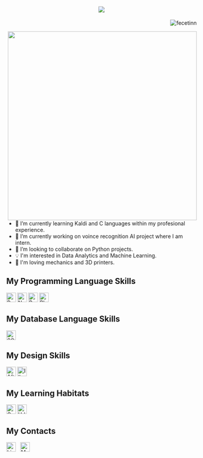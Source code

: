 
###
<h1 align="center">
  <a href="https://git.io/typing-svg">
    <img src="https://readme-typing-svg.herokuapp.com/?color=F7F7F7&lines=Hello!;I+am+Fatih+Eren+Cetin!&center=true&size=25">
  </a>
</h1>

<p align="right"> <img src="https://komarev.com/ghpvc/?username=fecetinn&label=Profile%20views&color=0e75b6&style=flat" alt="fecetinn" /> </p>


<!--
<div id="header" align="right">
  <img src="https://media.giphy.com/media/qgQUggAC3Pfv687qPC/giphy.gif" width="500"/> 
</div>

<div>
  <p>
   Text content goes hereaaaaaaaaaaaaaaaaaaaaaaaaaaaaaaaaaaaaaaaaaaaaaaaaaaaaaaaaaa
  </p>
</div>
</div>
-->

<a href="https://myoctocat.dev/@sw-yx/octocat">
  <img align="right" src="https://media.giphy.com/media/qgQUggAC3Pfv687qPC/giphy.gif" width=500 />
</a>
<!--eaaaaaaaaaaaaaaaaaaaaaaaaaaaaaaaaaaaaaaaaaaaaaaaaaaaaaaaaaaesddddddddddddddddddddddddddddddddffffffffffffffffffffffffffffgggggggggggggggggggggggggggggggggggggggggggggggggggggggggggggggggggggggggggggggggggggggggggggggggggggggggggggggggggggggggggggggggggggggggggggggggggggggggggggg
-->



#
- 🌱 I’m currently learning Kaldi and C languages within my profesional experience.
- 🔭 I’m currently working on voince recognition AI project where I am intern.
- 👯 I’m looking to collaborate on Python projects.
- 💡 I'm interested in Data Analytics and Machine Learning.
- :space_invader: I'm loving mechanics and 3D printers.


## My Programming Language Skills
<p align="left">
<!--<img title="Python" alt="Python" src="https://raw.githubusercontent.com/Thomas-George-T/Thomas-George-T/master/assets/python.svg" width="40" height="40" />-->
  <img src="https://img.shields.io/badge/Python-FFD43B?style=for-the-badge&logo=python&logoColor=blue" alt="Python" title="Python" height="25" />
  <img src="https://img.shields.io/badge/Numpy-777BB4?style=for-the-badge&logo=numpy&logoColor=white" alt="Numpy" title="Numpy" height="25" />
  <img src="https://img.shields.io/badge/Pandas-2C2D72?style=for-the-badge&logo=pandas&logoColor=white" alt="Pandas" title="Pandas" height="25" />
  <img src="https://img.shields.io/badge/Plotly-239120?style=for-the-badge&logo=plotly&logoColor=white" alt="Plotply" title="Plotply" height="25" />
</p>

## My Database Language Skills
<p align="left">  
  <img src="https://img.shields.io/badge/SQLite-07405E?style=for-the-badge&logo=sqlite&logoColor=white" alt="SQL Lite logo" title="SQL" height="25" />
</p>

## My Design Skills
<p align="left">
  <img src="https://img.shields.io/badge/Adobe%20after%20affects-CF96FD?style=for-the-badge&logo=Adobe%20after%20effects&logoColor=393665" alt="After Affects" title="Adobe" height="25" />
  
  <img src="https://img.shields.io/badge/Adobe%20Illustrator-FF9A00?style=for-the-badge&logo=adobe%20illustrator&logoColor=white" alt="Illustrator" title="Adobe"     height="25" />

</p>

## My Learning Habitats
<p align="left">
  <img src="https://img.shields.io/badge/Coursera-0056D2?style=for-the-badge&logo=Coursera&logoColor=white" alt="Coursera" title="Coursera" height="25" />
  <img src="https://img.shields.io/badge/Udemy-EC5252?style=for-the-badge&logo=Udemy&logoColor=white" alt="Udemy" title="Udemy" height="25" />
</p>

## My Contacts

[<img src="https://raw.githubusercontent.com/rahuldkjain/github-profile-readme-generator/master/src/images/icons/Social/linked-in-alt.svg" alt="LinkedIn logo" title="LinkedIn" height="25" />](https://www.linkedin.com/in/fatih-eren-%C3%A7etin-3b347a1b4/)
&nbsp;
[<img src="https://img.shields.io/badge/medium-%2312100E.svg?&style=for-the-badge&logo=medium&logoColor=white" alt="Medium logo" title="Medium" height="25" />](https://medium.com/@fecetinn)
&nbsp;

<!--[<img src="https://img.shields.io/badge/Medium-282C34?logo=medium&logoColor=white" alt="Medium logo" title="Medium" height="25" />](https://medium.com/@fecetinn)
&nbsp;-->
<!--
**fecetinn/fecetinn** is a ✨ _special_ ✨ repository because its `README.md` (this file) appears on your GitHub profile.

Here are some ideas to get you started:

- 🔭 I’m currently working on ...
- 🌱 I’m currently learning ...
- 👯 I’m looking to collaborate on ...
- 🤔 I’m looking for help with ...
- 💬 Ask me about ...
- 📫 How to reach me: ...
- 😄 Pronouns: ...
- ⚡ Fun fact: ...
-->
